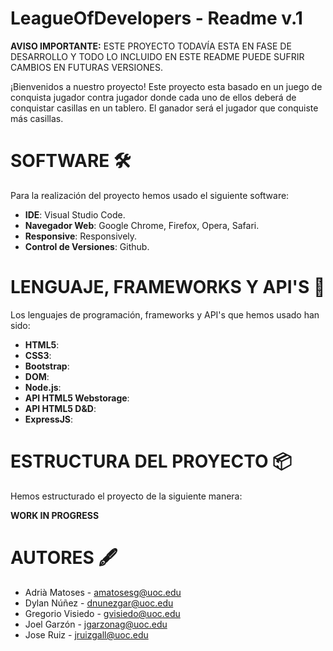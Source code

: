 # LeagueOfDevelopers - Readme v.1

**AVISO IMPORTANTE:** ESTE PROYECTO TODAVÍA ESTA EN FASE DE DESARROLLO Y TODO LO INCLUIDO EN ESTE README PUEDE SUFRIR CAMBIOS EN FUTURAS VERSIONES.

¡Bienvenidos a nuestro proyecto! Este proyecto esta basado en un juego de conquista jugador contra jugador donde cada uno de ellos deberá de conquistar casillas en un tablero. El ganador será el jugador que conquiste más casillas.

# SOFTWARE 🛠️
Para la realización del proyecto hemos usado el siguiente software: 
- **IDE**: Visual Studio Code.
- **Navegador Web**: Google Chrome, Firefox, Opera, Safari.
- **Responsive**: Responsively.
- **Control de Versiones**: Github.

# LENGUAJE, FRAMEWORKS Y API'S 📕

Los lenguajes de programación, frameworks y API's que hemos usado han sido:
- **HTML5**:
- **CSS3**:
- **Bootstrap**:
- **DOM**:
- **Node.js**:
- **API HTML5 Webstorage**:
- **API HTML5 D&D**:
- **ExpressJS**:

# ESTRUCTURA DEL PROYECTO 📦

Hemos estructurado el proyecto de la siguiente manera:

**WORK IN PROGRESS**

# AUTORES 🖋️

- Adrià Matoses - [amatosesg@uoc.edu](mailto:amatosesg@uoc.edu)
- Dylan Núñez - [dnunezgar@uoc.edu](mailto:dnunezgar@uoc.edu)
- Gregorio Visiedo - [gvisiedo@uoc.edu](mailto:gvisiedo@uoc.edu)
- Joel Garzón - [jgarzonag@uoc.edu](mailto:jgarzonag@uoc.edu)
- Jose Ruiz - [jruizgall@uoc.edu](mailto:jruizgall@uoc.edu)


